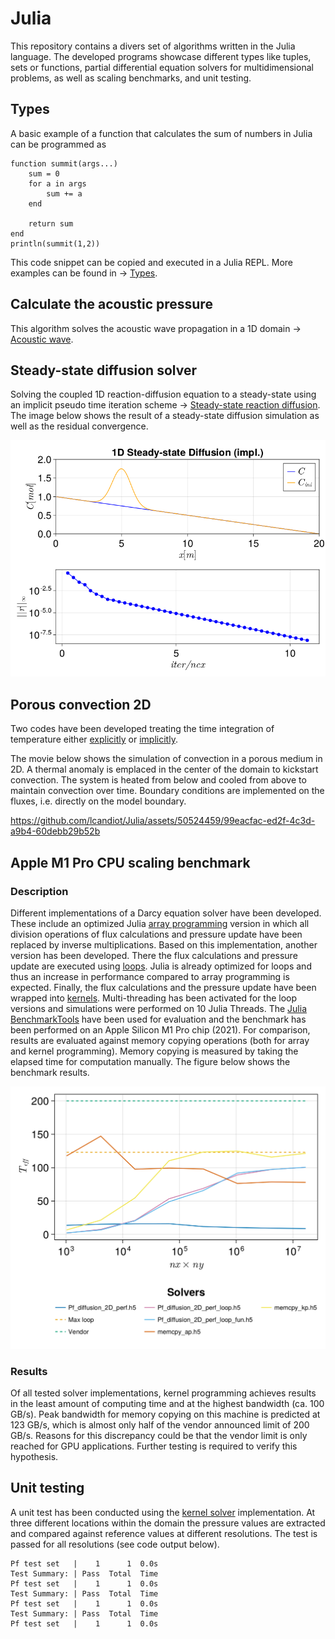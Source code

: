 # Julia

This repository contains a divers set of algorithms written in the Julia language.
The developed programs showcase different types like tuples, sets or functions, partial differential equation solvers for multidimensional problems, as well as scaling benchmarks, and unit testing.

## Types
A basic example of a function that calculates the sum of numbers in Julia can be programmed as
```
function summit(args...)
    sum = 0
    for a in args
        sum += a 
    end

    return sum
end
println(summit(1,2))
```
This code snippet can be copied and executed in a Julia REPL. More examples can be found in -> [Types](BasicScripts/types).

## Calculate the acoustic pressure
This algorithm solves the acoustic wave propagation in a 1D domain -> [Acoustic wave](BasicScripts/ETHZ_MasterClass_SolvingPDEsInParallelOnGPUs/lecture2/src/FD_1D_acousticWave.jl).

## Steady-state diffusion solver

Solving the coupled 1D reaction-diffusion equation to a steady-state using an implicit pseudo time iteration scheme ->
[Steady-state reaction diffusion](BasicScripts/ETHZ_MasterClass_SolvingPDEsInParallelOnGPUs/lecture3/src/FD_1D_implicitSteadyDiffusionReaction.jl).
The image below shows the result of a steady-state diffusion simulation as well as the residual convergence.


![Alt text](BasicScripts/ETHZ_MasterClass_SolvingPDEsInParallelOnGPUs/lecture3/doc/steadyStateDiffusion_implicit_1D.png?raw=true)

## Porous convection 2D
Two codes have been developed treating the time integration of temperature either [explicitly](BasicScripts/ETHZ_MasterClass_SolvingPDEsInParallelOnGPUs/lecture4/src/FD_2D_porousConvectionExplicitTemperature_BConFluxes.jl) or [implicitly](BasicScripts/ETHZ_MasterClass_SolvingPDEsInParallelOnGPUs/lecture4/src/FD_2D_porousConvection_implicit_BConFluxes.jl).

The movie below shows the simulation of convection in a porous medium in 2D. A thermal anomaly is emplaced in the center of the domain to kickstart convection. The system is heated from below and cooled from above to maintain convection over time. Boundary conditions are implemented on the fluxes, i.e. directly on the model boundary.

https://github.com/lcandiot/Julia/assets/50524459/99eacfac-ed2f-4c3d-a9b4-60debb29b52b

## Apple M1 Pro CPU scaling benchmark
### Description
Different implementations of a Darcy equation solver have been developed. These include an optimized Julia [array programming](BasicScripts/ETHZ_MasterClass_SolvingPDEsInParallelOnGPUs/lecture5/src/l5_Pf_diffusion_2D_perf.jl) version in which all division operations of flux calculations and pressure update have been replaced by inverse multiplications. Based on this implementation, another version has been developed. There the flux calculations and pressure update are executed using [loops](BasicScripts/ETHZ_MasterClass_SolvingPDEsInParallelOnGPUs/lecture5/src/l5_Pf_diffusion_2D_perf_loop.jl). Julia is already optimized for loops and thus an increase in performance compared to array programming is expected. Finally, the flux calculations and the pressure update have been wrapped into [kernels](BasicScripts/ETHZ_MasterClass_SolvingPDEsInParallelOnGPUs/lecture5/src/l5_Pf_diffusion_2D_perf_loop_fun.jl). Multi-threading has been activated for the loop versions and simulations were performed on 10 Julia Threads. The [Julia BenchmarkTools](https://juliaci.github.io/BenchmarkTools.jl/stable/) have been used for evaluation and the benchmark has been performed on an Apple Silicon M1 Pro chip (2021). For comparison, results are evaluated against memory copying operations (both for array and kernel programming). Memory copying is measured by taking the elapsed time for computation manually. The figure below shows the benchmark results.  


![scalingTest](BasicScripts/ETHZ_MasterClass_SolvingPDEsInParallelOnGPUs/lecture5/doc/scalingTest.png)


### Results
Of all tested solver implementations, kernel programming achieves results in the least amount of computing time and at the highest bandwidth (ca. 100 GB/s). Peak bandwidth for memory copying on this machine is predicted at 123 GB/s, which is almost only half of the vendor announced limit of 200 GB/s. Reasons for this discrepancy could be that the vendor limit is only reached for GPU applications. Further testing is required to verify this hypothesis.

## Unit testing
A unit test has been conducted using the [kernel solver](BasicScripts/ETHZ_MasterClass_SolvingPDEsInParallelOnGPUs/lecture5/src/l5_Pf_diffusion_2D_perf_loop_fun.jl) implementation. At three different locations within the domain the pressure values are extracted and compared against reference values at different resolutions. The test is passed for all resolutions (see code output below).

```Test Summary: | Pass  Total  Time
Pf test set   |    1      1  0.0s
Test Summary: | Pass  Total  Time
Pf test set   |    1      1  0.0s
Test Summary: | Pass  Total  Time
Pf test set   |    1      1  0.0s
Test Summary: | Pass  Total  Time
Pf test set   |    1      1  0.0s
```
